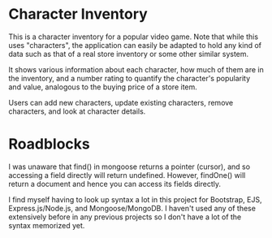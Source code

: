 # Character Inventory

This is a character inventory for a popular video game. Note that while this uses "characters", the application can easily be adapted to hold any kind of data such as that of a real store inventory or some other similar system. 

It shows various information about each character, how much of them are in the inventory, and a number rating to quantify the character's popularity and value, analogous to the buying price of a store item. 

Users can add new characters, update existing characters, remove characters, and look at character details. 

# Roadblocks

I was unaware that find() in mongoose returns a pointer (cursor), and so accessing a field directly will return undefined. However, findOne() will return a document and hence  you can access its fields directly.

I find myself having to look up syntax a lot in this project for Bootstrap, EJS, Express.js/Node.js, and Mongoose/MongoDB. I haven't used any of these extensively before in any previous projects so I don't have a lot of the syntax memorized yet. 
